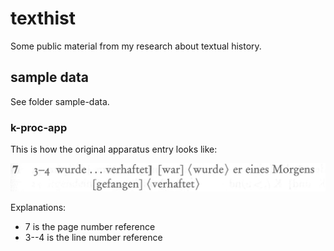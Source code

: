 # texthist

Some public material from my research about textual history. 

## sample data
See folder sample-data.

### k-proc-app
This is how the original apparatus entry looks like:

![grafik](https://github.com/gerritbruening/texthist/blob/master/sample-data/img/k-app_7%2C3-4.PNG)

Explanations:
- 7 is the page number reference
- 3--4 is the line number reference
